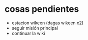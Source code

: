 # cosas pendientes
- estacion wikeen (dagas wikeen x2)
- seguir misión principal
- continuar la wiki